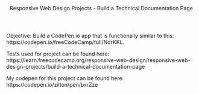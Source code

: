 <header>Responsive Web Design Projects - Build a Technical Documentation Page</header>
<p>Objective: Build a CodePen.io app that is functionally similar to this: https://codepen.io/freeCodeCamp/full/NdrKKL.</p>

<p>Tests used for project can be found here: https://learn.freecodecamp.org/responsive-web-design/responsive-web-design-projects/build-a-technical-documentation-page </p>


<p>My codepen for this project can be found here: https://codepen.io/zilton/pen/bxrZze </p>
